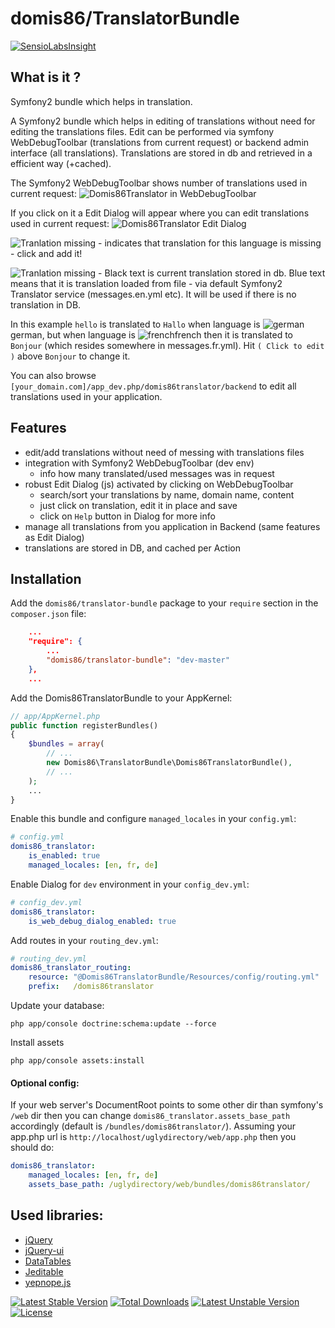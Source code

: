 # domis86/TranslatorBundle
[![SensioLabsInsight](https://insight.sensiolabs.com/projects/1b5d278f-6fd5-4cc0-a81b-6223bad63fc4/small.png)](https://insight.sensiolabs.com/projects/1b5d278f-6fd5-4cc0-a81b-6223bad63fc4)
## What is it ?

Symfony2 bundle which helps in translation.

A Symfony2 bundle which helps in editing of translations without need for editing the translations files.
Edit can be performed via symfony WebDebugToolbar (translations from current request) or backend admin interface (all translations).
Translations are stored in db and retrieved in a efficient way (+cached).

The Symfony2 WebDebugToolbar shows number of translations used in current request:
![Domis86Translator in WebDebugToolbar](https://github.com/domis86/TranslatorBundle/raw/master/Resources/doc/domis86translator_in_web_debug_toolbar.png)

If you click on it a Edit Dialog will appear where you can edit translations used in current request:
![Domis86Translator Edit Dialog](https://github.com/domis86/TranslatorBundle/raw/master/Resources/doc/domis86translator_edit_dialog.png)

![Tranlation missing](https://github.com/domis86/TranslatorBundle/raw/master/Resources/doc/translation_missing.png) - indicates that translation for this language is missing - click and add it!

![Tranlation missing](https://github.com/domis86/TranslatorBundle/raw/master/Resources/doc/translation_from_file.png) - Black text is current translation stored in db. Blue text means that it is translation loaded from file - via default Symfony2 Translator service (messages.en.yml etc). It will be used if there is no translation in DB.

In this example `hello` is translated to `Hallo` when language is ![german](https://github.com/domis86/TranslatorBundle/raw/master/Resources/doc/flags/de.png)german, but when language is ![french](https://github.com/domis86/TranslatorBundle/raw/master/Resources/doc/flags/fr.png)french then it is translated to `Bonjour` (which resides somewhere in messages.fr.yml). Hit `( Click to edit )` above `Bonjour` to change it.


You can also browse `[your_domain.com]/app_dev.php/domis86translator/backend` to edit all translations used in your application.

## Features

* edit/add translations without need of messing with translations files
* integration with Symfony2 WebDebugToolbar (dev env)
    * info how many translated/used messages was in request
* robust Edit Dialog (js) activated by clicking on WebDebugToolbar
    * search/sort your translations by name, domain name, content
    * just click on translation, edit it in place and save
    * click on `Help` button in Dialog for more info
* manage all translations from you application in Backend (same features as Edit Dialog)
* translations are stored in DB, and cached per Action


## Installation

Add the `domis86/translator-bundle` package to your `require` section in the `composer.json` file:
``` json
    ...
    "require": {
        ...
        "domis86/translator-bundle": "dev-master"
    },
    ...
```

Add the Domis86TranslatorBundle to your AppKernel:
``` php
// app/AppKernel.php
public function registerBundles()
{
    $bundles = array(
        // ...
        new Domis86\TranslatorBundle\Domis86TranslatorBundle(),
        // ...
    );
    ...
}
```

Enable this bundle and configure `managed_locales` in your `config.yml`:
``` yaml
# config.yml
domis86_translator:
    is_enabled: true
    managed_locales: [en, fr, de]
```

Enable Dialog for `dev` environment in your `config_dev.yml`:
``` yaml
# config_dev.yml
domis86_translator:
    is_web_debug_dialog_enabled: true
```

Add routes in your `routing_dev.yml`:
``` yaml
# routing_dev.yml
domis86_translator_routing:
    resource: "@Domis86TranslatorBundle/Resources/config/routing.yml"
    prefix:   /domis86translator
```

Update your database:
``` console
php app/console doctrine:schema:update --force
```

Install assets
``` console
php app/console assets:install
```

#### Optional config:

If your web server's DocumentRoot points to some other dir than symfony's `/web` dir then you can change `domis86_translator.assets_base_path` accordingly (default is `/bundles/domis86translator/`).
Assuming your app.php url is `http://localhost/uglydirectory/web/app.php` then you should do:

``` yaml
domis86_translator:
    managed_locales: [en, fr, de]
    assets_base_path: /uglydirectory/web/bundles/domis86translator/
```

## Used libraries:

* [jQuery](http://jquery.com/)
* [jQuery-ui](http://jqueryui.com/)
* [DataTables](http://datatables.net/)
* [Jeditable](http://www.appelsiini.net/projects/jeditable)
* [yepnope.js](http://yepnopejs.com/)

[![Latest Stable Version](https://poser.pugx.org/domis86/translator-bundle/v/stable.png)](https://packagist.org/packages/domis86/translator-bundle) [![Total Downloads](https://poser.pugx.org/domis86/translator-bundle/downloads.png)](https://packagist.org/packages/domis86/translator-bundle) [![Latest Unstable Version](https://poser.pugx.org/domis86/translator-bundle/v/unstable.png)](https://packagist.org/packages/domis86/translator-bundle) [![License](https://poser.pugx.org/domis86/translator-bundle/license.png)](https://packagist.org/packages/domis86/translator-bundle)